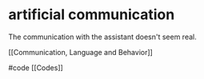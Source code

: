 # artificial communication
The communication with the assistant doesn't seem real.

[[Communication, Language and Behavior]]

#code [[Codes]]